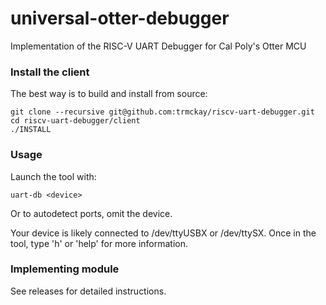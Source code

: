 # universal-otter-debugger
Implementation of the RISC-V UART Debugger for Cal Poly's Otter MCU

### Install the client ###

The best way is to build and install from source:

```
git clone --recursive git@github.com:trmckay/riscv-uart-debugger.git
cd riscv-uart-debugger/client
./INSTALL
```

### Usage ###
Launch the tool with:
```
uart-db <device>
```
Or to autodetect ports, omit the device.

Your device is likely connected to /dev/ttyUSBX or /dev/ttySX.
Once in the tool, type 'h' or 'help' for more information.

### Implementing module ###
See releases for detailed instructions.
